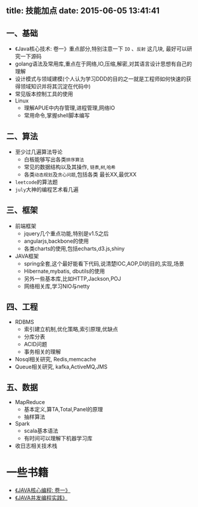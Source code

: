title: 技能加点
date: 2015-06-05 13:41:41
---

## 一、基础

+ 《Java核心技术: 卷一》重点部分,特别注意一下 `IO` 、`反射` 这几块, 最好可以研究一下源码
+  golang语法及常用库,重点在于网络,IO,压缩,解密,对其语言设计思想有自己的理解
+  设计模式与领域建模(个人认为学习DDD的目的之一就是工程师如何快速的获得领域知识并将其沉淀在代码中)
+  常见版本控制工具的使用
+  Linux
    + 理解APUE中内存管理,进程管理,网络IO
    + 常用命令,掌握shell脚本编写

## 二、算法

+ 至少过几遍算法导论
    + 白板能够写出各类`排序算法`
    + 常见的数据结构以及其操作, `链表`,`树`,`哈希`
    + 各类`动态规划`及`贪心问题`,包括各类 最长XX,最优XX
+ `leetcode`的算法题
+ `july`大神的编程艺术看几遍

## 三、框架

+ 前端框架
    + jquery几个重点功能,特别是v1.5之后
    + angularjs,backbone的使用
    + 各类charts的使用,包括echarts,d3.js,shiny
+ JAVA框架
    + spring全套,这个最好能看下代码,说清楚IOC,AOP,DI的目的,实现,场景
    + Hibernate,mybatis, dbutils的使用
    + 另外一些基本库,比如HTTP,Jackson,POJ
    + 网络相关库,学习NIO与netty

## 四、工程

+ RDBMS
    + 索引建立机制,优化策略,索引原理,优缺点
    + 分库分表
    + ACID问题
    + 事务相关的理解
+ Nosql相关研究, Redis,memcache
+ Queue相关研究, kafka,ActiveMQ,JMS


## 五、数据

+ MapReduce
    + 基本定义,算TA,Total,Panel的原理
    + 抽样算法
+ Spark
    + scala基本语法
    + 有时间可以理解下机器学习库
+ 收日志相关技术栈


# 一些书籍

+ [《JAVA核心编程:  卷一》](http://book.douban.com/subject/6340221/)
+ [《JAVA并发编程实践》](http://book.douban.com/subject/2148132/)
